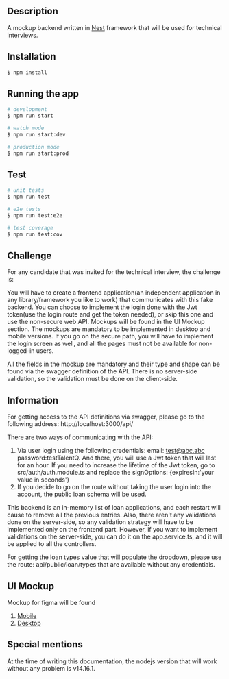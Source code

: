 
## Description
A mockup backend written in [Nest](https://github.com/nestjs/nest) framework that will be used for technical interviews.

## Installation

```bash
$ npm install
```

## Running the app

```bash
# development
$ npm run start

# watch mode
$ npm run start:dev

# production mode
$ npm run start:prod
```

## Test

```bash
# unit tests
$ npm run test

# e2e tests
$ npm run test:e2e

# test coverage
$ npm run test:cov
```

## Challenge
For any candidate that was invited for the technical interview, the challenge is:

You will have to create a frontend application(an independent application in any library/framework you like to work) that communicates with this fake backend. You can choose to implement the login done with the Jwt token(use the login route and get the token needed), or skip this one and use the non-secure web API. Mockups will be found in the UI Mockup section. The mockups are mandatory to be implemented in desktop and mobile versions. If you go on the secure path, you will have to implement the login screen as well, and all the pages must not be available for non-logged-in users.

All the fields in the mockup are mandatory and their type and shape can be found via the swagger definition of the API. There is no server-side validation, so the validation must be done on the client-side.

## Information
For getting access to the API definitions via swagger, please go to the following address:
http://localhost:3000/api/

There are two ways of communicating with the API:
1. Via user login using the following credentials: email: test@abc.abc password:testTalentQ. And there, you will use a Jwt token that will last for an hour. If you need to increase the lifetime of the Jwt token, go to src/auth/auth.module.ts and replace the signOptions: {expiresIn:'your value in seconds'}
2. If you decide to go on the route without taking the user login into the account, the public loan schema will be used.

This backend is an in-memory list of loan applications, and each restart will cause to remove all the previous entries. Also, there aren't any validations done on the server-side, so any validation strategy will have to be implemented only on the frontend part. However, if you want to implement validations on the server-side, you can do it on the app.service.ts, and it will be applied to all the controllers.

For getting the loan types value that will populate the dropdown, please use the route: api/public/loan/types that are available without any credentials.

## UI Mockup
Mockup for figma will be found
1. [Mobile](https://www.figma.com/proto/vNbvxh6FlXgZBdMzsMSRHO/Lo-fi-Wireframe-Kit-(Community)?node-id=19%3A2226&scaling=min-zoom&page-id=12%3A16)
2. [Desktop](https://www.figma.com/proto/vNbvxh6FlXgZBdMzsMSRHO/Lo-fi-Wireframe-Kit-(Community)?node-id=1%3A5648&scaling=min-zoom&page-id=1%3A5647)

## Special mentions
At the time of writing this documentation, the nodejs version that will work without any problem is v14.16.1. 
